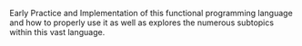Early Practice and Implementation of this functional programming language and how to properly use it as well as explores the numerous subtopics within this vast language.
